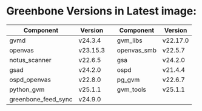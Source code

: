 # Greenbone Versions in Latest image: #
Component | Version | | Component | Version
----------|----------|-|----------|---------
| gvmd | v24.3.4 | | gvm_libs | v22.17.0 |
| openvas | v23.15.3 | | openvas_smb | v22.5.7 |
| notus_scanner | v22.6.5 | | gsa | v24.2.0 |
| gsad | v24.2.0 | | ospd | v21.4.4 |
| ospd_openvas | v22.8.0 | | pg_gvm | v22.6.7 |
| python_gvm | v25.1.1 | | gvm_tools | v25.1.1 |
| greenbone_feed_sync | v24.9.0 |